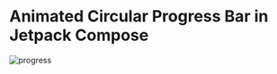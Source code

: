 # Animated Circular Progress Bar in Jetpack Compose
![progress](https://user-images.githubusercontent.com/57623004/223723317-3ab222aa-6df2-430a-a50c-45d1a88e5d3b.png)
